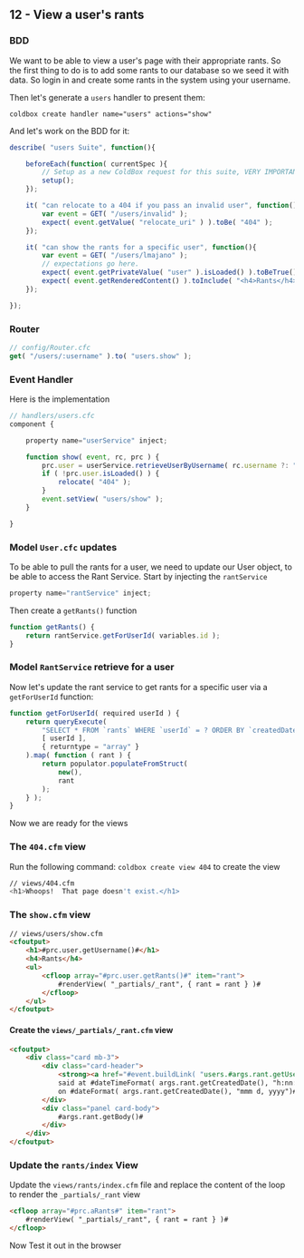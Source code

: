 ## 12 - View a user's rants

### BDD

We want to be able to view a user's page with their appropriate rants. So the first thing to do is to add some rants to our database so we seed it with data. So login in and create some rants in the system using your username.

Then let's generate a `users` handler to present them:

`coldbox create handler name="users" actions="show"`

And let's work on the BDD for it:

```js
describe( "users Suite", function(){

    beforeEach(function( currentSpec ){
        // Setup as a new ColdBox request for this suite, VERY IMPORTANT. ELSE EVERYTHING LOOKS LIKE THE SAME REQUEST.
        setup();
    });

    it( "can relocate to a 404 if you pass an invalid user", function(){
        var event = GET( "/users/invalid" );
        expect( event.getValue( "relocate_uri" ) ).toBe( "404" );
    });

    it( "can show the rants for a specific user", function(){
        var event = GET( "/users/lmajano" );
        // expectations go here.
        expect( event.getPrivateValue( "user" ).isLoaded() ).toBeTrue();
        expect( event.getRenderedContent() ).toInclude( "<h4>Rants</h4>" );
    });

});
```

### Router

```js
// config/Router.cfc
get( "/users/:username" ).to( "users.show" );
```

### Event Handler

Here is the implementation

```js
// handlers/users.cfc
component {

    property name="userService" inject;

    function show( event, rc, prc ) {
        prc.user = userService.retrieveUserByUsername( rc.username ?: "" );
        if ( !prc.user.isLoaded() ) {
            relocate( "404" );
        }
        event.setView( "users/show" );
    }

}
```

### Model `User.cfc` updates

To be able to pull the rants for a user, we need to update our User object, to be able to access the Rant Service. Start by injecting the `rantService`

```js
property name="rantService" inject;
```

Then create a `getRants()` function

```js
function getRants() {
    return rantService.getForUserId( variables.id );
}
```

### Model `RantService` retrieve for a user

Now let's update the rant service to get rants for a specific user via a `getForUserId` function:

```js
function getForUserId( required userId ) {
    return queryExecute(
        "SELECT * FROM `rants` WHERE `userId` = ? ORDER BY `createdDate` DESC",
        [ userId ],
        { returntype = "array" }
    ).map( function ( rant ) {
        return populator.populateFromStruct(
            new(),
            rant
        );
    } );
}
```

Now we are ready for the views

### The `404.cfm` view

Run the following command: `coldbox create view 404` to create the view

```sh
// views/404.cfm
<h1>Whoops!  That page doesn't exist.</h1>
```

### The `show.cfm` view

```html
// views/users/show.cfm
<cfoutput>
    <h1>#prc.user.getUsername()#</h1>
    <h4>Rants</h4>
    <ul>
        <cfloop array="#prc.user.getRants()#" item="rant">
            #renderView( "_partials/_rant", { rant = rant } )#
        </cfloop>
    </ul>
</cfoutput>
```

#### Create the `views/_partials/_rant.cfm` view

```html
<cfoutput>
    <div class="card mb-3">
        <div class="card-header">
            <strong><a href="#event.buildLink( "users.#args.rant.getUser().getUsername()#" )#">#args.rant.getUser().getUsername()#</a></strong>
            said at #dateTimeFormat( args.rant.getCreatedDate(), "h:nn:ss tt" )#
            on #dateFormat( args.rant.getCreatedDate(), "mmm d, yyyy")#
        </div>
        <div class="panel card-body">
            #args.rant.getBody()#
        </div>
    </div>
</cfoutput>
```

### Update the `rants/index` View

Update the `views/rants/index.cfm` file and replace the content of the loop to render the `_partials/_rant` view

```html
<cfloop array="#prc.aRants#" item="rant">
    #renderView( "_partials/_rant", { rant = rant } )#
</cfloop>
```

Now Test it out in the browser
